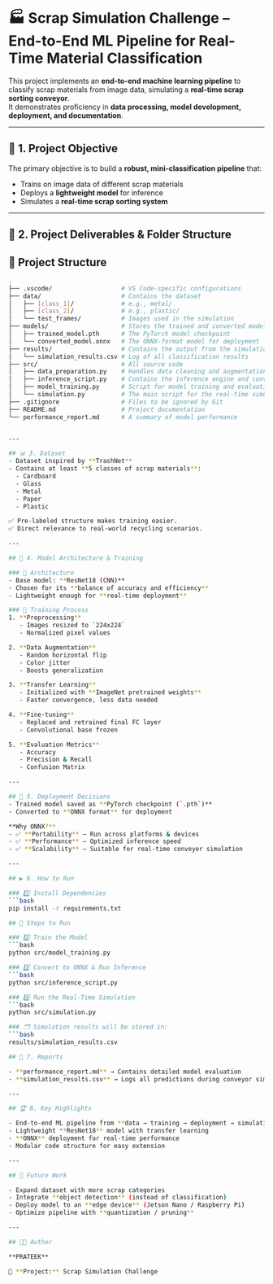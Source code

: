 # 🏭 Scrap Simulation Challenge – End-to-End ML Pipeline for Real-Time Material Classification

This project implements an **end-to-end machine learning pipeline** to classify scrap materials from image data, simulating a **real-time scrap sorting conveyor**.  
It demonstrates proficiency in **data processing, model development, deployment, and documentation**.

---

## 📌 1. Project Objective
The primary objective is to build a **robust, mini-classification pipeline** that:
- Trains on image data of different scrap materials  
- Deploys a **lightweight model** for inference  
- Simulates a **real-time scrap sorting system**  

---

## 📂 2. Project Deliverables & Folder Structure
## 📂 Project Structure

```bash
.
├── .vscode/                   # VS Code-specific configurations
├── data/                      # Contains the dataset
│   ├── [class_1]/             # e.g., metal/
│   ├── [class_2]/             # e.g., plastic/
│   └── test_frames/           # Images used in the simulation
├── models/                    # Stores the trained and converted models
│   ├── trained_model.pth      # The PyTorch model checkpoint
│   └── converted_model.onnx   # The ONNX-format model for deployment
├── results/                   # Contains the output from the simulation
│   └── simulation_results.csv # Log of all classification results
├── src/                       # All source code
│   ├── data_preparation.py    # Handles data cleaning and augmentation
│   ├── inference_script.py    # Contains the inference engine and conversion logic
│   ├── model_training.py      # Script for model training and evaluation
│   └── simulation.py          # The main script for the real-time simulation
├── .gitignore                 # Files to be ignored by Git
├── README.md                  # Project documentation
└── performance_report.md      # A summary of model performance


---

## 📊 3. Dataset
- Dataset inspired by **TrashNet**  
- Contains at least **5 classes of scrap materials**:  
  - Cardboard  
  - Glass  
  - Metal  
  - Paper  
  - Plastic  

✅ Pre-labeled structure makes training easier.  
✅ Direct relevance to real-world recycling scenarios.  

---

## 🧠 4. Model Architecture & Training

### 🔹 Architecture
- Base model: **ResNet18 (CNN)**
- Chosen for its **balance of accuracy and efficiency**
- Lightweight enough for **real-time deployment**

### 🔹 Training Process
1. **Preprocessing**  
   - Images resized to `224x224`  
   - Normalized pixel values  

2. **Data Augmentation**  
   - Random horizontal flip  
   - Color jitter  
   - Boosts generalization  

3. **Transfer Learning**  
   - Initialized with **ImageNet pretrained weights**  
   - Faster convergence, less data needed  

4. **Fine-tuning**  
   - Replaced and retrained final FC layer  
   - Convolutional base frozen  

5. **Evaluation Metrics**  
   - Accuracy  
   - Precision & Recall  
   - Confusion Matrix  

---

## 🚀 5. Deployment Decisions
- Trained model saved as **PyTorch checkpoint (`.pth`)**
- Converted to **ONNX format** for deployment  

**Why ONNX?**
- ✅ **Portability** – Run across platforms & devices  
- ✅ **Performance** – Optimized inference speed  
- ✅ **Scalability** – Suitable for real-time conveyor simulation  

---

## ▶️ 6. How to Run

### 1️⃣ Install Dependencies
```bash
pip install -r requirements.txt

## 🚀 Steps to Run

### 2️⃣ Train the Model
```bash
python src/model_training.py

### 3️⃣ Convert to ONNX & Run Inference
```bash
python src/inference_script.py

### 4️⃣ Run the Real-Time Simulation
```bash
python src/simulation.py

### 🗂 Simulation results will be stored in:
```bash
results/simulation_results.csv

## 📑 7. Reports  

- **performance_report.md** → Contains detailed model evaluation  
- **simulation_results.csv** → Logs all predictions during conveyor simulation  

---

## 🏆 8. Key Highlights  

- End-to-end ML pipeline from **data → training → deployment → simulation**  
- Lightweight **ResNet18** model with transfer learning  
- **ONNX** deployment for real-time performance  
- Modular code structure for easy extension  

---

## 🔮 Future Work  

- Expand dataset with more scrap categories  
- Integrate **object detection** (instead of classification)  
- Deploy model to an **edge device** (Jetson Nano / Raspberry Pi)  
- Optimize pipeline with **quantization / pruning**  

---

## 👨‍💻 Author  

**PRATEEK**  

📅 **Project:** Scrap Simulation Challenge  


